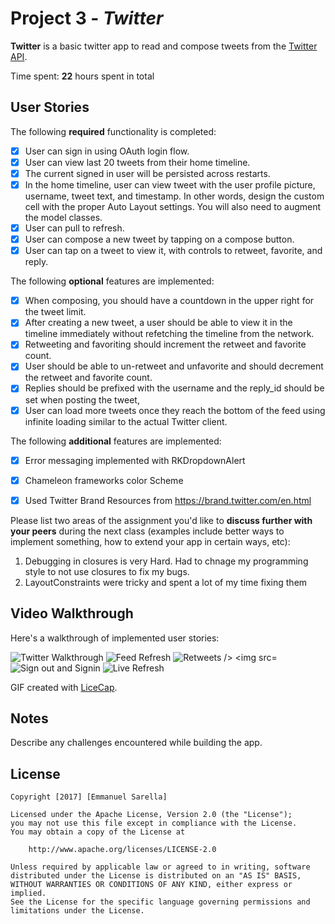 # Project 3 - *Twitter*

**Twitter** is a basic twitter app to read and compose tweets from the [Twitter API](https://apps.twitter.com/).

Time spent: **22** hours spent in total

## User Stories

The following **required** functionality is completed:

- [X] User can sign in using OAuth login flow.
- [X] User can view last 20 tweets from their home timeline.
- [X] The current signed in user will be persisted across restarts.
- [X] In the home timeline, user can view tweet with the user profile picture, username, tweet text, and timestamp.  In other words, design the custom cell with the proper Auto Layout settings.  You will also need to augment the model classes.
- [X] User can pull to refresh.
- [X] User can compose a new tweet by tapping on a compose button.
- [X] User can tap on a tweet to view it, with controls to retweet, favorite, and reply.

The following **optional** features are implemented:

- [X] When composing, you should have a countdown in the upper right for the tweet limit.
- [X] After creating a new tweet, a user should be able to view it in the timeline immediately without refetching the timeline from the network.
- [X] Retweeting and favoriting should increment the retweet and favorite count.
- [X] User should be able to un-retweet and unfavorite and should decrement the retweet and favorite count.
- [X] Replies should be prefixed with the username and the reply_id should be set when posting the tweet,
- [X] User can load more tweets once they reach the bottom of the feed using infinite loading similar to the actual Twitter client.

The following **additional** features are implemented:

- [X] Error messaging implemented with RKDropdownAlert
- [X] Chameleon frameworks color Scheme
- [X] Used Twitter Brand Resources from https://brand.twitter.com/en.html


Please list two areas of the assignment you'd like to **discuss further with your peers** during the next class (examples include better ways to implement something, how to extend your app in certain ways, etc):

1. Debugging in closures is very Hard. Had to chnage my programming style to not use closures to fix my bugs.
2. LayoutConstraints were tricky and spent a lot of my time fixing them

## Video Walkthrough

Here's a walkthrough of implemented user stories:

<img src='http://i.imgur.com/QgeLNma.gif' title='Twitter Walkthrough' width='' alt='Twitter Walkthrough' />
<img src='http://i.imgur.com/9ssxdKg.gif' title='Feed Refresh' width='' alt='Feed Refresh' />
<img src='http://i.imgur.com/jsppSJo.gif' title='Retweets' width='' alt='Retweets />
<img src='http://i.imgur.com/DztfBHg.gif' title='Errors messaging' width='' alt='Errors messaging' />
<img src='http://i.imgur.com/5BMCTyt.gif' title='Sign out and Signin' width='' alt='Sign out and Signin' />
<img src='http://i.imgur.com/link/to/your/gif/file.gif' title='Live Refresh' width='' alt='Live Refresh' />


GIF created with [LiceCap](http://www.cockos.com/licecap/).

## Notes

Describe any challenges encountered while building the app.

## License

    Copyright [2017] [Emmanuel Sarella]

    Licensed under the Apache License, Version 2.0 (the "License");
    you may not use this file except in compliance with the License.
    You may obtain a copy of the License at

        http://www.apache.org/licenses/LICENSE-2.0

    Unless required by applicable law or agreed to in writing, software
    distributed under the License is distributed on an "AS IS" BASIS,
    WITHOUT WARRANTIES OR CONDITIONS OF ANY KIND, either express or implied.
    See the License for the specific language governing permissions and
    limitations under the License.
